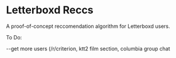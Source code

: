 # Letterboxd Reccs

A proof-of-concept reccomendation algorithm for Letterboxd users.

To Do:

--get more users (/r/criterion, ktt2 film section, columbia group chat
